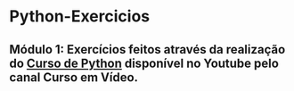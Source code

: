 <!DOCTYPE html>
<html lang="pt-BR"> 
<head> 
    <meta charset="UTF-8">
    <meta name="viewport" content="width=device-width, initial-scale=1.0">
    <meta http-equiv="X-UA-Compatible" content="ie=edge">
    
</head>

<body>
   
<h1> Python-Exercicios </h1>
<h2> Módulo 1: Exercícios feitos através da realização do <a href="https://www.youtube.com/playlist?list=PLHz_AreHm4dlKP6QQCekuIPky1CiwmdI6" target="_blank">Curso de Python</a> disponível no Youtube pelo canal Curso em Vídeo. </h2>

</body>
</html>
